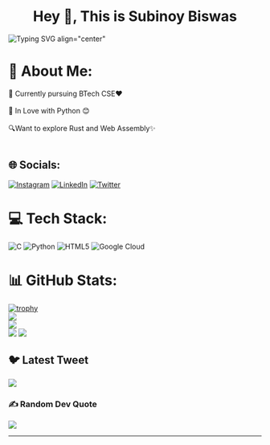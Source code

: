 <h1 align="center">Hey 👋, This is Subinoy Biswas </h1>

![Typing SVG align="center"](https://readme-typing-svg.demolab.com?font=&pause=1000&center=true&vCenter=true&width=435&lines=Tech+Enthusiast+and+Science+Lover+!;Building+DevDotCom)


# 💫 About Me:
🔭 Currently pursuing BTech CSE❤️<br><br>🌱 In Love with Python 😊<br><br>🔍Want to explore Rust and Web Assembly✨<br><br>


## 🌐 Socials:
[![Instagram](https://img.shields.io/badge/Instagram-%23E4405F.svg?logo=Instagram&logoColor=white)](https://instagram.com/biswas.subinoy) [![LinkedIn](https://img.shields.io/badge/LinkedIn-%230077B5.svg?logo=linkedin&logoColor=white)](https://linkedin.com/in/heysubinoy) [![Twitter](https://img.shields.io/badge/Twitter-%231DA1F2.svg?logo=Twitter&logoColor=white)](https://twitter.com/modernlyindian) 

# 💻 Tech Stack:
![C](https://img.shields.io/badge/c-%2300599C.svg?style=for-the-badge&logo=c&logoColor=white) ![Python](https://img.shields.io/badge/python-3670A0?style=for-the-badge&logo=python&logoColor=ffdd54) ![HTML5](https://img.shields.io/badge/html5-%23E34F26.svg?style=for-the-badge&logo=html5&logoColor=white) ![Google Cloud](https://img.shields.io/badge/Google%20Cloud-%234285F4.svg?style=for-the-badge&logo=google-cloud&logoColor=white) 
# 📊 GitHub Stats:
[![trophy](https://github-profile-trophy.vercel.app/?username=subinoybiswas&theme=onedark)](https://github.com/subinoybiswas/github-profile-trophy)<br/>
![](https://github-readme-streak-stats.herokuapp.com/?user=subinoybiswas&theme=dark&hide_border=false)<br/>
![](http://github-profile-summary-cards.vercel.app/api/cards/profile-details?username=subinoybiswas&theme=github_dark)<br/>
![](http://github-profile-summary-cards.vercel.app/api/cards/stats?username=subinoybiswas&theme=github_dark)
![](http://github-profile-summary-cards.vercel.app/api/cards/productive-time?username=subinoybiswas&theme=github_dark&utcOffset=8)

## 🐦 Latest Tweet
[![](https://gtce.itsvg.in/api?username=modernlyindian)](https://github.com/VishwaGauravIn/github-twitter-card-embed)

### ✍️ Random Dev Quote
![](https://quotes-github-readme.vercel.app/api?type=horizontal&theme=dark)

---


